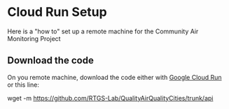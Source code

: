 # Cloud Run Setup

Here is a "how to" set up a remote machine for the Community Air Monitoring Project

## Download the code

On you remote machine, download the code either with [Google Cloud Run](https://cloud.google.com/run/docs/continuous-deployment-with-cloud-build) or this line:

wget -m https://github.com/RTGS-Lab/QualityAirQualityCities/trunk/api

